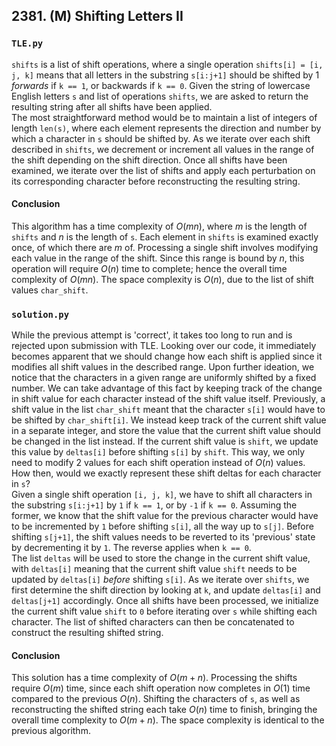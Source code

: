 ## 2381. (M) Shifting Letters II

### `TLE.py`
`shifts` is a list of shift operations, where a single operation `shifts[i] = [i, j, k]` means that all letters in the substring `s[i:j+1]` should be shifted by 1 *forwards* if `k == 1`, or backwards if `k == 0`. Given the string of lowercase English letters `s` and list of operations `shifts`, we are asked to return the resulting string after all shifts have been applied.  
The most straightforward method would be to maintain a list of integers of length `len(s)`, where each element represents the direction and number by which a character in `s` should be shifted by. As we iterate over each shift described in `shifts`, we decrement or increment all values in the range of the shift depending on the shift direction. Once all shifts have been examined, we iterate over the list of shifts and apply each perturbation on its corresponding character before reconstructing the resulting string.  

#### Conclusion
This algorithm has a time complexity of $O(mn)$, where $m$ is the length of `shifts` and $n$ is the length of `s`. Each element in `shifts` is examined exactly once, of which there are $m$ of. Processing a single shift involves modifying each value in the range of the shift. Since this range is bound by $n$, this operation will require $O(n)$ time to complete; hence the overall time complexity of $O(mn)$. The space complexity is $O(n)$, due to the list of shift values `char_shift`.  
  


### `solution.py`
While the previous attempt is 'correct', it takes too long to run and is rejected upon submission with TLE. Looking over our code, it immediately becomes apparent that we should change how each shift is applied since it modifies all shift values in the described range. Upon further ideation, we notice that the characters in a given range are uniformly shifted by a fixed number. We can take advantage of this fact by keeping track of the change in shift value for each character instead of the shift value itself. Previously, a shift value in the list `char_shift` meant that the character `s[i]` would have to be shifted by `char_shift[i]`. We instead keep track of the current shift value in a separate integer, and store the value that the current shift value should be changed in the list instead. If the current shift value is `shift`, we update this value by `deltas[i]` before shifting `s[i]` by `shift`. This way, we only need to modify 2 values for each shift operation instead of $O(n)$ values. How then, would we exactly represent these shift deltas for each character in `s`?  
Given a single shift operation `[i, j, k]`, we have to shift all characters in the substring `s[i:j+1]` by `1` if `k == 1`, or by `-1` if `k == 0`. Assuming the former, we know that the shift value for the previous character would have to be incremented by `1` before shifting `s[i]`, all the way up to `s[j]`. Before shifting `s[j+1]`, the shift values needs to be reverted to its 'previous' state by decrementing it by `1`. The reverse applies when `k == 0`.  
The list `deltas` will be used to store the change in the current shift value, with `deltas[i]` meaning that the current shift value `shift` needs to be updated by `deltas[i]` *before* shifting `s[i]`. As we iterate over `shifts`, we first determine the shift direction by looking at `k`, and update `deltas[i]` and `deltas[j+1]` accordingly. Once all shifts have been processed, we initialize the current shift value `shift` to `0` before iterating over `s` while shifting each character. The list of shifted characters can then be concatenated to construct the resulting shifted string.  

#### Conclusion
This solution has a time complexity of $O(m+n)$. Processing the shifts require $O(m)$ time, since each shift operation now completes in $O(1)$ time compared to the previous $O(n)$. Shifting the characters of `s`, as well as reconstructing the shifted string each take $O(n)$ time to finish, bringing the overall time complexity to $O(m+n)$. The space complexity is identical to the previous algorithm.  
  


